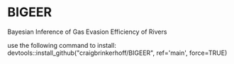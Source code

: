 # BIGEER
 Bayesian Inference of Gas Evasion Efficiency of Rivers

use the following command to install:
devtools::install_github("craigbrinkerhoff/BIGEER", ref='main', force=TRUE)
